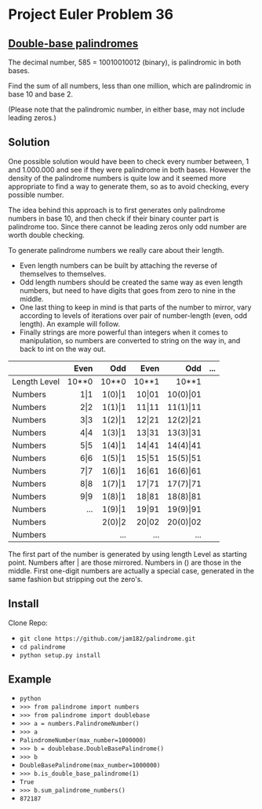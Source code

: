 Project Euler Problem 36
========================
[Double-base palindromes](https://projecteuler.net/problem=36)
-------------------------
The decimal number, 585 = 10010010012 (binary), is palindromic in both bases.

Find the sum of all numbers, less than one million, which are palindromic
in base 10 and base 2.

(Please note that the palindromic number, in either base, may not include
leading zeros.)

Solution
--------
One possible solution would have been to check every number between,
1 and 1.000.000 and see if they were palindrome in both bases.
However the density of the palindrome numbers is quite low and it seemed
more appropriate to find a way to generate them, so as to avoid checking,
every possible number.

The idea behind this approach is to first generates only palindrome numbers
in base 10, and then check if their binary counter part is palindrome too.
Since there cannot be leading zeros only odd number are worth double checking.

To generate palindrome numbers we really care about their length.
- Even length numbers can be built by attaching the reverse of themselves to
themselves.
- Odd length numbers should be created the same way as even length numbers,
but need to have digits that goes from zero to nine in the middle.
- One last thing to keep in mind is that parts of the number to mirror, vary
according to levels of iterations over pair of number-length (even, odd length).
An example will follow.
- Finally strings are more powerful than integers when it comes to manipulation,
so numbers are converted to string on the way in, and back to int on the way out.

|               | Even           | Odd       | Even   | Odd       | ...       |
| ------------- | --------------:| ---------:| ------:| ---------:| ---------:|
| Length Level  | 10**0          | 10**0     | 10**1  | 10**1     |           |
| Numbers       | 1\|1           | 1(0)\|1   | 10\|01 | 10(0)\|01 |           |
| Numbers       | 2\|2           | 1(1)\|1   | 11\|11 | 11(1)\|11 |           |
| Numbers       | 3\|3           | 1(2)\|1   | 12\|21 | 12(2)\|21 |           |
| Numbers       | 4\|4           | 1(3)\|1   | 13\|31 | 13(3)\|31 |           |
| Numbers       | 5\|5           | 1(4)\|1   | 14\|41 | 14(4)\|41 |           |
| Numbers       | 6\|6           | 1(5)\|1   | 15\|51 | 15(5)\|51 |           |
| Numbers       | 7\|7           | 1(6)\|1   | 16\|61 | 16(6)\|61 |           |
| Numbers       | 8\|8           | 1(7)\|1   | 17\|71 | 17(7)\|71 |           |
| Numbers       | 9\|9           | 1(8)\|1   | 18\|81 | 18(8)\|81 |           |
| Numbers       | ...            | 1(9)\|1   | 19\|91 | 19(9)\|91 |           |
| Numbers       |                | 2(0)\|2   | 20\|02 | 20(0)\|02 |           |
| Numbers       |                | ...       | ...    | ...       |           |

The first part of the number is generated by using length Level as starting point.
Numbers after \| are those mirrored. Numbers in () are those in the middle.
First one-digit numbers are actually a special case, generated in the same fashion
but stripping out the zero's.

Install
-------
Clone Repo: 
- ```git clone https://github.com/jam182/palindrome.git```
- ```cd palindrome```
- ```python setup.py install```

Example
-------
- ```python```
- ```>>> from palindrome import numbers```
- ```>>> from palindrome import doublebase```
- ```>>> a = numbers.PalindromeNumber()```
- ```>>> a```
- ```PalindromeNumber(max_number=1000000)```
- ```>>> b = doublebase.DoubleBasePalindrome()```
- ```>>> b```
- ```DoubleBasePalindrome(max_number=1000000)```
- ```>>> b.is_double_base_palindrome(1)```
- ```True```
- ```>>> b.sum_palindrome_numbers()```
- ```872187```

